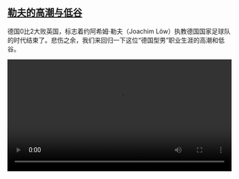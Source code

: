 <!--1625066225000-->
[勒夫的高潮与低谷](https://www.dw.com/zh/%E5%8B%92%E5%A4%AB%E7%9A%84%E9%AB%98%E6%BD%AE%E4%B8%8E%E4%BD%8E%E8%B0%B7/a-58112228)
------

<p>德国0比2大败英国，标志着约阿希姆·勒夫（Joachim Löw）执教德国国家足球队的时代结束了。悲伤之余，我们来回归一下这位“德国型男”职业生涯的高潮和低谷。</small></p><video src="https://tvdownloaddw-a.akamaihd.net/dwtv_video/flv/vdt_zh/2021/bchi210630_001_b73c7jogi-fin_sd_sor.mp4" controls style="width:100%"></video>
